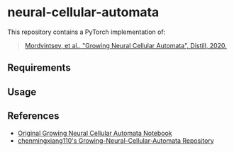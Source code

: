 # neural-cellular-automata

This repository contains a PyTorch implementation of:
 > [Mordvintsev, et al., "Growing Neural Cellular Automata", Distill, 2020.](https://distill.pub/2020/growing-ca/)
 
## Requirements

## Usage
 
## References
 - [Original Growing Neural Cellular Automata Notebook](https://colab.research.google.com/github/google-research/self-organising-systems/blob/master/notebooks/growing_ca.ipynb#scrollTo=QzP_vDchq0d9)
 - [chenmingxiang110's Growing-Neural-Cellular-Automata Repository](https://github.com/chenmingxiang110/Growing-Neural-Cellular-Automata)
